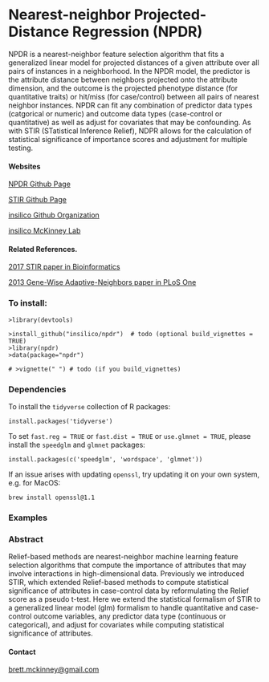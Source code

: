 
# Nearest-neighbor Projected-Distance Regression (NPDR)

NPDR is a nearest-neighbor feature selection algorithm that fits a generalized linear model for projected distances of a given attribute over all pairs of instances in a neighborhood. In the NPDR model, the predictor is the attribute distance between neighbors projected onto the attribute dimension, and the outcome is the projected phenotype distance (for quantitative traits) or hit/miss (for case/control) between all pairs of nearest neighbor instances. NPDR can fit any combination of predictor data types (catgorical or numeric) and outcome data types (case-control or quantitative) as well as adjust for covariates that may be confounding. As with STIR (STatistical Inference Relief), NDPR allows for the calculation of statistical significance of importance scores and adjustment for multiple testing.   

#### Websites

[NPDR Github Page](https://insilico.github.io/npdr/)

[STIR Github Page](https://insilico.github.io/stir/)

[insilico Github Organization](https://github.com/insilico)

[insilico McKinney Lab](http://insilico.utulsa.edu/)

#### Related References. 

[2017 STIR paper in Bioinformatics](https://doi.org/10.1093/bioinformatics/bty788)

[2013 Gene-Wise Adaptive-Neighbors paper in PLoS One](https://journals.plos.org/plosone/article?id=10.1371/journal.pone.0081527)

### To install:

    >library(devtools)
    
    >install_github("insilico/npdr")  # todo (optional build_vignettes = TRUE)
    >library(npdr)
    >data(package="npdr")
    
    # >vignette(" ") # todo (if you build_vignettes)

### Dependencies
To install the `tidyverse` collection of R packages:

```
install.packages('tidyverse')
```
To set `fast.reg = TRUE` or `fast.dist = TRUE` or `use.glmnet = TRUE`, please install the `speedglm` and `glmnet` packages:

```
install.packages(c('speedglm', 'wordspace', 'glmnet'))
```

If an issue arises with updating `openssl`, try updating it on your own system, e.g. for MacOS:

```brew install openssl@1.1```

### Examples


### Abstract

Relief-based methods are nearest-neighbor machine learning feature selection algorithms that compute the importance of attributes that may involve interactions in high-dimensional data. Previously we introduced STIR, which extended Relief-based methods to compute statistical significance of attributes in case-control data by reformulating the Relief score as a pseudo t-test. Here we extend the statistical formalism of STIR to a generalized linear model (glm) formalism to handle quantitative and case-control outcome variables, any predictor data type (continuous or categorical), and  adjust  for  covariates  while  computing statistical significance of attributes.


#### Contact
[brett.mckinney@gmail.com](brett.mckinney@gmail.com)
